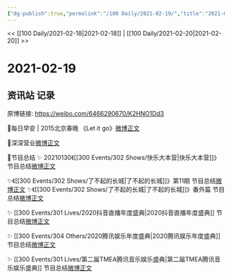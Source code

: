 ```yaml
---
{"dg-publish":true,"permalink":"/100 Daily/2021-02-19/","title":"2021-02-19","created":"2023-04-09T14:29:26.392+08:00","updated":"2023-04-09T14:31:09.634+08:00"}
---
```



<< [[100 Daily/2021-02-18\|2021-02-18]] | [[100 Daily/2021-02-20\|2021-02-20]] >>

# 2021-02-19

## 资讯站 记录

原博链接: https://weibo.com/6466290670/K2HNO1Dd3

💫每日早安 | 2015北京春晚
《Let it go》[微博正文](https://m.weibo.cn/6466290670/4606223867976087)

💫深深营业[微博正文](https://m.weibo.cn/6466290670/4606428511209505)

💫节目总结
✨ 20210130《[[300 Events/302 Shows/快乐大本营\|快乐大本营]]》 节目总结[微博正文](https://m.weibo.cn/6466290670/4606239361994990)

✨《[[300 Events/302 Shows/了不起的长城\|了不起的长城]]》第11期 节目总结[微博正文](https://m.weibo.cn/6466290670/4606268024816459)
✨《[[300 Events/302 Shows/了不起的长城\|了不起的长城]]》番外篇 节目总结[微博正文](https://m.weibo.cn/6466290670/4606269455862380)

✨ [[300 Events/301 Lives/2020抖音直播年度盛典\|2020抖音直播年度盛典]] 节目总结[微博正文](https://m.weibo.cn/6466290670/4606346677195525)

✨ [[300 Events/304 Others/2020腾讯娱乐年度盛典\|2020腾讯娱乐年度盛典]] 节目总结[微博正文](https://m.weibo.cn/6466290670/4606348291219092)

✨ [[300 Events/301 Lives/第二届TMEA腾讯音乐娱乐盛典\|第二届TMEA腾讯音乐娱乐盛典]] 节目总结[微博正文](https://m.weibo.cn/6466290670/4606351353061516)
